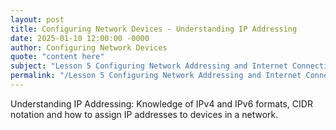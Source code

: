 ```yaml
---
layout: post
title: Configuring Network Devices - Understanding IP Addressing
date: 2025-01-10 12:00:00 -0000
author: Configuring Network Devices
quote: "content here"
subject: "Lesson 5 Configuring Network Addressing and Internet Connections"
permalink: "/Lesson 5 Configuring Network Addressing and Internet Connections/Configuring Network Devices/Configuring Network Devices - Understanding IP Addressing"
---
```


Understanding IP Addressing: Knowledge of IPv4 and IPv6 formats, CIDR notation and how to assign IP addresses to devices in a network.
